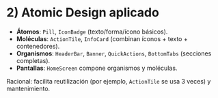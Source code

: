 
# 2) Atomic Design aplicado

- **Átomos**: `Pill`, `IconBadge` (texto/forma/ícono básicos).  
- **Moléculas**: `ActionTile`, `InfoCard` (combinan íconos + texto + contenedores).  
- **Organismos**: `HeaderBar`, `Banner`, `QuickActions`, `BottomTabs` (secciones completas).  
- **Pantallas**: `HomeScreen` compone organismos y moléculas.

Racional: facilita reutilización (por ejemplo, `ActionTile` se usa 3 veces) y mantenimiento.
